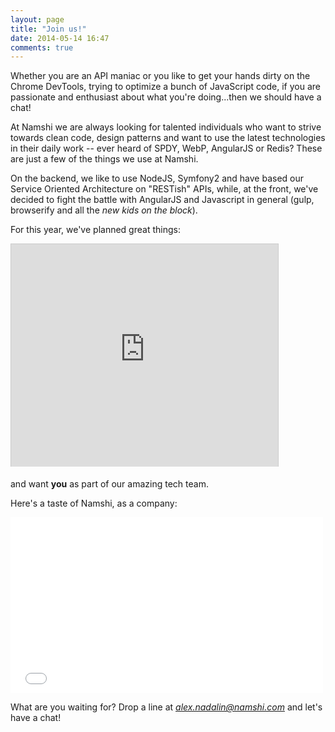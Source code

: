 ```yaml
---
layout: page
title: "Join us!"
date: 2014-05-14 16:47
comments: true
---
```


Whether you are an API maniac or you like to get your hands dirty on
the Chrome DevTools, trying to optimize a bunch of JavaScript code,
if you are passionate and enthusiast about what you're doing...then
we should have a chat!

At Namshi we are always looking for talented individuals who want to strive
towards clean code, design patterns and want to use the latest
technologies in their daily work -- ever heard of SPDY, WebP, AngularJS or Redis? These
are just a few of the things we use at Namshi.

On the backend, we like to use NodeJS, Symfony2 and have based our
Service Oriented Architecture on "RESTish" APIs, while, at the front,
we've decided to fight the battle with AngularJS and Javascript in general
(gulp, browserify and all the *new kids on the block*).

For this year, we've planned great things:

<iframe src="http://www.slideshare.net/slideshow/embed_code/33642971" width="427" height="356" frameborder="0" marginwidth="0" marginheight="0" scrolling="no" style="border:1px solid #CCC; border-width:1px 1px 0; margin-bottom:5px; max-width: 100%;" allowfullscreen> </iframe>

and want **you** as part of our amazing
tech team.

Here's a taste of Namshi, as a company:

<iframe src="//player.vimeo.com/video/71411406" width="500" height="281" frameborder="0" webkitallowfullscreen mozallowfullscreen allowfullscreen></iframe>

What are you waiting for? Drop a line at *alex.nadalin@namshi.com* and let's have a chat!
